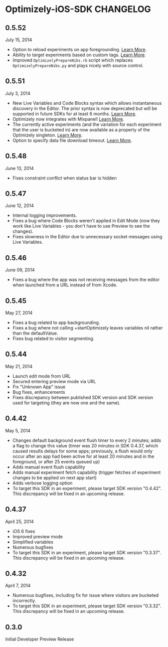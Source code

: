 # Optimizely-iOS-SDK CHANGELOG

## 0.5.52
July 15, 2014

- Option to reload experiments on app foregrounding. [Learn More](http://developers.optimizely.com/ios/help/html/Classes/Optimizely.html#//api/name/shouldReloadExperimentsOnForegrounding).
- Ability to target experiments based on custom tags. [Learn More](http://developers.optimizely.com/ios/#customtags).
- Improved `OptimizelyPrepareNibs.rb` script which replaces `OptimizelyPrepareNibs.py` and plays nicely with source control.

## 0.5.51
July 3, 2014

- New Live Variables and Code Blocks syntax which allows instantaneous discovery in
  the Editor. The prior syntax is now deprecated but will be supported in future
  SDKs for at least 6 months. [Learn More](http://developers.optimizely.com/ios/#variables).
- Optimizely now integrates with Mixpanel! [Learn More](http://developers.optimizely.com/ios/help/html/Classes/Optimizely.html#//api/name/activateMixpanelIntegration).
- The currently active experiments (and the variation for each experiment
  that the user is bucketed in) are now available as a property of the
  Optimizely singleton. [Learn More](http://developers.optimizely.com/ios/help/html/Classes/Optimizely.html#//api/name/activeExperiments).
- Option to specify data file download timeout. [Learn More](http://developers.optimizely.com/ios/help/html/Classes/Optimizely.html#//api/name/networkTimeout).

## 0.5.48

June 13, 2014

- Fixes constraint conflict when status bar is hidden

## 0.5.47

June 12, 2014

- Internal logging improvements.
- Fixes a bug where Code Blocks weren't applied in Edit Mode 
  (now they work like Live Variables - you don't have to use 
  Preview to see the changes).
- Fixes slowness in the Editor due to unnecessary socket messages 
  using Live Variables.

## 0.5.46

June 09, 2014

- Fixes a bug where the app was not receiving messages from the editor when launched from a URL instead of from Xcode.

## 0.5.45

May 27, 2014

- Fixes a bug related to app backgrounding.
- Fixes a bug where not calling +startOptimizely leaves variables nil rather than the defaultValue.
- Fixes bug related to visitor segmenting.

## 0.5.44

May 21, 2014

- Launch edit mode from URL
- Secured entering preview mode via URL
- Fix "Unknown App" issue
- Bug fixes, enhancements
- Fixes discrepancy between published SDK version and SDK version used for targeting (they are now one and the same).

## 0.4.42

May 5, 2014

- Changes default background event flush timer to every 2 minutes; adds a flag to change this value (timer was 20 minutes in SDK 0.4.37, which caused results delays for some apps; previously, a flush would only occur after an app had been active for at least 20 minutes and in the foreground, or after 25 events queued up)
- Adds manual event flush capability
- Adds manual experiment fetch capability (trigger fetches of experiment changes to be applied on next app start)
- Adds verbose logging option
- To target this SDK in an experiment, please target SDK version "0.4.42". This discrepancy will be fixed in an upcoming release.

## 0.4.37

April 25, 2014

- iOS 6 fixes
- Improved preview mode
- Simplified variables
- Numerous bugfixes
- To target this SDK in an experiment, please target SDK version "0.3.37". This discrepancy will be fixed in an upcoming release.

## 0.4.32

April 7, 2014

- Numerous bugfixes, including fix for issue where visitors are bucketed incorrectly.
- To target this SDK in an experiment, please target SDK version "0.3.32". This discrepancy will be fixed in an upcoming release.

## 0.3.0

Initial Developer Preview Release
